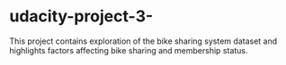 # udacity-project-3-
This project contains exploration of the bike sharing system dataset and highlights factors affecting bike sharing and membership status.
